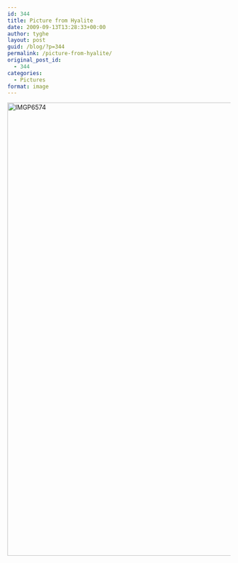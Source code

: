 ```yaml
---
id: 344
title: Picture from Hyalite
date: 2009-09-13T13:28:33+00:00
author: tyghe
layout: post
guid: /blog/?p=344
permalink: /picture-from-hyalite/
original_post_id:
  - 344
categories:
  - Pictures
format: image
---
```

[<img src="/wp-content/uploads/2009/09/IMGP6574-681x1024.jpg" alt="IMGP6574" title="IMGP6574" width="681" height="1024" class="aligncenter size-large wp-image-345" />](/blog/wp-content/uploads/2009/09/IMGP6574.jpg)
